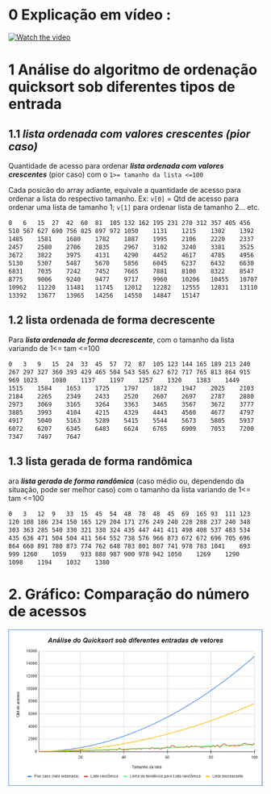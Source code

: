 # 0 Explicação em vídeo :
[![Watch the video](https://img.youtube.com/vi/IWpMqWR0zAY/maxresdefault.jpg)](https://www.youtube.com/watch?v=IWpMqWR0zAY)


# 1 Análise do algoritmo de ordenação quicksort sob diferentes tipos de entrada 

 ## 1.1 ***lista ordenada com valores crescentes (pior caso)***

  Quantidade de acesso para ordenar ***lista ordenada com valores crescentes*** (pior caso) com o `1>= tamanho da lista <=100`
 
  Cada posicão do array adiante, equivale a quantidade de acesso para ordenar a lista do respectivo tamanho. Ex: `v[0]` = Qtd de acesso para ordenar uma lista de tamanho 1; `v[1]` para ordenar lista de tamanho 2... etc.

    0	6	15	27	42	60	81	105	132	162	195	231	270	312	357	405	456	510	567	627	690	756	825	897	972	1050	1131	1215	1302	1392	1485	1581	1680	1782	1887	1995	2106	2220	2337	2457	2580	2706	2835	2967	3102	3240	3381	3525	3672	3822	3975	4131	4290	4452	4617	4785	4956	5130	5307	5487	5670	5856	6045	6237	6432	6630	6831	7035	7242	7452	7665	7881	8100	8322	8547	8775	9006	9240	9477	9717	9960	10206	10455	10707	10962	11220	11481	11745	12012	12282	12555	12831	13110	13392	13677	13965	14256	14550	14847	15147 

 ## 1.2 lista ordenada de forma decrescente

  Para ***lista ordenada de forma decrescente***, com o tamanho da lista variando de 1<= tam <=100

    0	3	9	15	24	33	45	57	72	87	105	123	144	165	189	213	240	267	297	327	360	393	429	465	504	543	585	627	672	717	765	813	864	915	969	1023	1080	1137	1197	1257	1320	1383	1449	1515	1584	1653	1725	1797	1872	1947	2025	2103	2184	2265	2349	2433	2520	2607	2697	2787	2880	2973	3069	3165	3264	3363	3465	3567	3672	3777	3885	3993	4104	4215	4329	4443	4560	4677	4797	4917	5040	5163	5289	5415	5544	5673	5805	5937	6072	6207	6345	6483	6624	6765	6909	7053	7200	7347	7497	7647

 ## 1.3 lista gerada de forma randômica
  ara ***lista gerada de forma randômica*** (caso médio ou, dependendo da situação, pode ser melhor caso) com o tamanho da lista variando de 1<= tam <=100

    0	3	12	9	33	15	45	54	48	78	48	45	69	165	93	111	123	120	108	186	234	150	165	129	204	171	276	249	240	228	288	237	240	348	303	363	285	540	330	321	330	324	435	447	441	411	498	408	537	483	534	435	636	471	504	504	411	564	552	738	576	966	873	672	672	696	705	696	864	660	891	780	873	774	762	648	783	801	807	741	978	783	1041	693	999	1260	1059	933	888	987	900	978	942	1050	1269	1290	1098	1194	1032	1380	

# 2. Gráfico: Comparação do número de acessos
![quicksort_analise](./img/analise_quicksort.png)